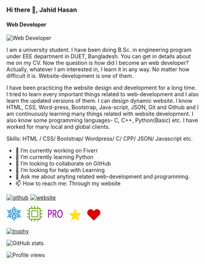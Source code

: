 ### Hi there 👋, Jahid Hasan
#### Web Developer

![Web Developer](https://imgkub.com/images/2022/02/07/github.png)

I am a university student. I have been doing B.Sc. in engineering program under EEE department in DUET, Bangladesh. You can get in details about me on my CV. Now the question is how did I become an web developer? Actually, whatever I am interested in, I learn it in any way. No matter how difficult it is. Website-development is one of them.

I have been practicing the website design and development for a long time. I tried to learn every important things related to web-development and I also learn the updated versions of them. I can design dynamic website. I know HTML, CSS, Word-press, Bootstrap, Java-script, JSON, Git and Github and I am continuously learning many things related with website development. I also know some programming languages- C, C++, Python(Basic) etc. I have worked for many local and global clients.

Skills: HTML / CSS/ Bootstrap/ Wordpress/ C/ CPP/ JSON/ Javascript etc.

- 🔭 I’m currently working on Fiverr 
- 🌱 I’m currently learning Python 
- 👯 I’m looking to collaborate on GitHub 
- 🤔 I’m looking for help with Learning 
- 💬 Ask me about anyting related web-development and programming. 
- 📫 How to reach me: Through my website 


[<img src='https://cdn.jsdelivr.net/npm/simple-icons@3.0.1/icons/github.svg' alt='github' height='40'>](https://github.com/Jahid-Hasan1)  [<img src='https://cdn.jsdelivr.net/npm/simple-icons@3.0.1/icons/icloud.svg' alt='website' height='40'>](https://dev-coder-j-hasan.pantheonsite.io)  

<a href='https://archiveprogram.github.com/'><img src='https://raw.githubusercontent.com/acervenky/animated-github-badges/master/assets/acbadge.gif' width='40' height='40'></a> <a href='https://docs.github.com/en/developers'><img src='https://raw.githubusercontent.com/acervenky/animated-github-badges/master/assets/devbadge.gif' width='40' height='40'></a> <a href='https://github.com/pricing'><img src='https://raw.githubusercontent.com/acervenky/animated-github-badges/master/assets/pro.gif' width='40' height='40'></a> <a href='https://stars.github.com/'><img src='https://raw.githubusercontent.com/acervenky/animated-github-badges/master/assets/starbadge.gif' width='35' height='35'></a> <a href='https://docs.github.com/en/github/supporting-the-open-source-community-with-github-sponsors'><img src='https://raw.githubusercontent.com/acervenky/animated-github-badges/master/assets/sponsorbadge.gif' width='35' height='35'></a> 

[![trophy](https://github-profile-trophy.vercel.app/?username=Jahid-Hasan1)](https://github.com/ryo-ma/github-profile-trophy)

![GitHub stats](https://github-readme-stats.vercel.app/api?username=Jahid-Hasan1&show_icons=true)  

![Profile views](https://gpvc.arturio.dev/Jahid-Hasan1)  
